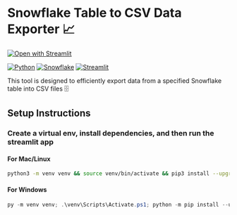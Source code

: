 # Snowflake Table to CSV Data Exporter 📈

[![Open with Streamlit](https://img.shields.io/badge/-Open%20with%20Streamlit-FF4B4B?style=for-the-badge&logo=streamlit&logoColor=white)](https://snow-table-to-csv-exporter.streamlit.app/)

[![Python](https://img.shields.io/badge/-Python-3776AB?style=for-the-badge&logo=python&logoColor=white)](https://python.org/)
[![Snowflake](https://img.shields.io/badge/-Snowflake-29B5E8?style=for-the-badge&logo=snowflake&logoColor=white)](https://snowflake.com/)
[![Streamlit](https://img.shields.io/badge/-Streamlit-FF4B4B?style=for-the-badge&logo=streamlit&logoColor=white)](https://streamlit.io/)

This tool is designed to efficiently export data from a specified Snowflake table into CSV files 🗄️

## Setup Instructions

### Create a virtual env, install dependencies, and then run the streamlit app

#### For Mac/Linux
```bash
python3 -m venv venv && source venv/bin/activate && pip3 install --upgrade pip && pip3 install -r requirements.txt && streamlit run app.py
```

#### For Windows
```powershell
py -m venv venv; .\venv\Scripts\Activate.ps1; python -m pip install --upgrade pip; pip install -r requirements.txt; streamlit run app.py
```
